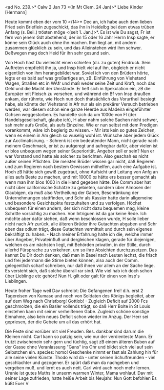 <ad No. 239.>* Calw 2 Jan 73
 <(In Mt Clem. 24 Jan)>*
Liebe Kinder [Hermann]

Heute kommt eben der vom 10 </14>* Dec an, ich habe auch dem lieben Fried sein Brieflein zugeschickt, das ihn in Heidelbg bei dem etwas trüben Anfang (s. Beil.) trösten möge <(seit 1. Jan.)>*. Es ist wie Du sagst, Fr ist fern von jenem Gdt abstehend, der im 15 oder 16 Jahr Herrn Insp sagte, er könne sein Glück auch ohne ihn machen. Ihm liegt an, mit andern zusammen glücklich zu sein, und das Alleinstehen wird ihm schwer. Deßwegen mag doch Heid für ihn sehr gesund sein.

Von Hoch hast Du vielleicht einen schiefen (d.i. zu guten) Eindruck. Sein Auftreten empfiehlt ihn ja, und Insp hielt viel auf ihn, obgleich er nicht eigentlich von ihm herangebildet war. Soviel ich von den Brüdern hörte, legte er es bald auf was großartiges an, zB. Einführung von Viehstand Wagen, Straßen etc in WAfr und maß weder seine Zeit und Kraft, noch das Geld und die Macht der Umstände. Er ließ sich in Spekulation ein, zB die Europäer mit Fleisch zu versehen, und während ein Bf von Insp draußen ankam, der rühmte, wie Hoch nun doch thatsächlich das Vorurtheil besiegt habe, als könnte der Viehstand in Afr nur als ein prekärer Versuch betrieben werden, war diesem schon eine ganze Heerde aus Madeira eingeführter Ochsen weggestorben. Es handelte sich da um 1000e von Fl (der Handelsgesellschaft, glaube ich), H aber nahm solche Sachen nicht schwer, sah mehr aufs Große, als aufs Einzelne. Wie er nun selbst mit dem Predigen vorankommt, wäre ich begierig zu wissen. - Mir ists kein so gutes Zeichen, wenn es einem in Am gleich so wuselig wohl ist. Wünsche aber jedem Glück zur Acclimatisirung. - Schrenk ist ein bedeutender Mann, nicht gerade nach meinem Geschmack, er ist zu aufgeregt und aufregbar dafür, aber vielen ist er blos unbequem wegen seiner Superiorität. Angeber soll er sein? Nun er war Vorstand und hatte als solcher zu berichten. Also geschah es nicht außer seinen Pflichten. Die meisten Brüder wissen gar nicht, daß Regieren und zum Regieren nach bestem Gewissen mithelfen, auch eine Aufgabe ist. Hoch zB hätte sich gewiß zugetraut, ohne Aufsicht und Leitung von Anfg an alles aufs Beste zu machen, und mit 10000 œ hätte ers besser gemacht als wenn man ihm blos 1000 in die Hand gegeben hätte. Die Comm aber hat nicht über californische Schätze zu gebieten, sondern über Almosen der Glaubigen, da muß also Vertheilung der Gaben, Beschränkung der Unternehmungen stattfinden, und Schr als Kassier hatte darin allgemeine und besondere Gesichtspkte festzuhalten und zu verfolgen. Höchst unbequem für einen andern, der sich nicht dazu bequemen mag, kleine Schritte vorsichtig zu machen. Von Intriguen ist da gar keine Rede. Ich möchte aber dafür stehen, daß wenn beschlossen wurde, H solle lieber nicht nach Afr zurück, alle älteren Brüder ihre Gutachten abgaben und Schr eben das odium trägt, diese Gutachten vermittelt und durch sein eigenes bekräftigt zu haben. - Nach meiner Erfahrung halte ich die, welche immer über Angeber, Privateinfluß und dergleichen klagen, gerade für diejenigen, welchen es am nächsten liegt, mit Behörden privatim, in der Stille, durch allerhd Fürsprache zu verkehren, um so ihre Absichten durchzusetzen. Das kannst Du Dir doch denken, daß man in Basel nach Leuten lechzt, die frisch und frei jedermann die Stirne bieten können, also auch der Comm. gelegentlich scharf schreiben, nur daß ihnen vor allem an der Sache liege. Es versteht sich, daß solche überall rar sind. Wie viel hab ich doch schon über Lieblinge etc gehört! Nun H. gilt oder galt für einen von Insp's Lieblingen.

Heute froher Tage weil Dav schreibt: Die Gefangenen frei! d.h. erst 2 Tagereisen von Kumase und noch von Soldaten des Königs begleitet, aber auf dem Weg nach Christborg! Gottlob! - Zugleich Deficit auf 2000 Fcs geschmolzen, die ein Basler vollends trägt, so daß Herr Bolte in St Louis einstehen kann mit seiner verheißenen Gabe. Zugleich schöne sonstige Einnahme, also kein neues Deficit schon wieder im Anzug. Der Herr sei gepriesen, der die Gebete um all das erhört hat.

Die Feste sind vorüber mit viel Freuden. Bes. dankbar sind darum die Kleinen nicht. Carl kann so patzig sein, wie nur der verdienteste Mann. Er trutzt zwischenein sehr gern und tüchtig, sagt zB einem älteren Buben auf der Gasse ohne Veranlassung "Gans" ins Ohr und bildet sich viel auf sein Selbstchen ein. species: homo! Geschenke nimmt er fast als Zahlung hin für alle seine vielen Künste. Thodo wird da - unter seinen Schulfreunden - viel geschlachter und gezogener. Er spürt daß man da nachgeben und vergeben muß, und lernt es auch nett. Carl wird auch noch mehr lernen. Uranie ist gutes Muths in unserm warmen Winter, Mama wohlauf. Dav mit seiner Lage zufrieden, hatte heiße Arbeit bis Neujahr. Nun Gott befohlen
 Es küßt Euer V
